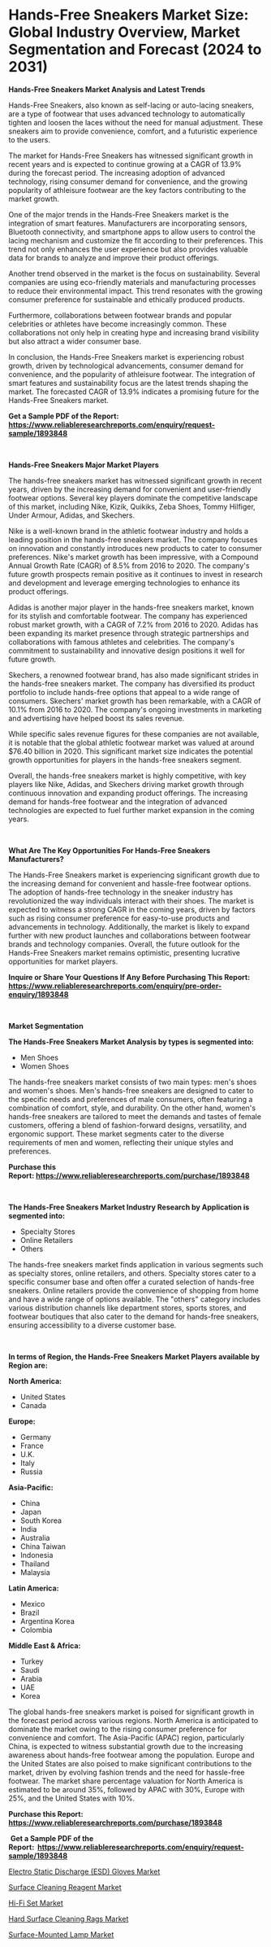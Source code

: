 <p><h1>Hands-Free Sneakers Market Size: Global Industry Overview, Market Segmentation and Forecast (2024 to 2031)</h1></p><p><strong>Hands-Free Sneakers Market Analysis and Latest Trends</strong></p>
<p><p>Hands-Free Sneakers, also known as self-lacing or auto-lacing sneakers, are a type of footwear that uses advanced technology to automatically tighten and loosen the laces without the need for manual adjustment. These sneakers aim to provide convenience, comfort, and a futuristic experience to the users.</p><p>The market for Hands-Free Sneakers has witnessed significant growth in recent years and is expected to continue growing at a CAGR of 13.9% during the forecast period. The increasing adoption of advanced technology, rising consumer demand for convenience, and the growing popularity of athleisure footwear are the key factors contributing to the market growth.</p><p>One of the major trends in the Hands-Free Sneakers market is the integration of smart features. Manufacturers are incorporating sensors, Bluetooth connectivity, and smartphone apps to allow users to control the lacing mechanism and customize the fit according to their preferences. This trend not only enhances the user experience but also provides valuable data for brands to analyze and improve their product offerings.</p><p>Another trend observed in the market is the focus on sustainability. Several companies are using eco-friendly materials and manufacturing processes to reduce their environmental impact. This trend resonates with the growing consumer preference for sustainable and ethically produced products.</p><p>Furthermore, collaborations between footwear brands and popular celebrities or athletes have become increasingly common. These collaborations not only help in creating hype and increasing brand visibility but also attract a wider consumer base.</p><p>In conclusion, the Hands-Free Sneakers market is experiencing robust growth, driven by technological advancements, consumer demand for convenience, and the popularity of athleisure footwear. The integration of smart features and sustainability focus are the latest trends shaping the market. The forecasted CAGR of 13.9% indicates a promising future for the Hands-Free Sneakers market.</p></p>
<p><strong>Get a Sample PDF of the Report:&nbsp; <a href="https://www.reliableresearchreports.com/enquiry/request-sample/1893848">https://www.reliableresearchreports.com/enquiry/request-sample/1893848</a></strong></p>
<p>&nbsp;</p>
<p><strong>Hands-Free Sneakers Major Market Players</strong></p>
<p><p>The hands-free sneakers market has witnessed significant growth in recent years, driven by the increasing demand for convenient and user-friendly footwear options. Several key players dominate the competitive landscape of this market, including Nike, Kizik, Quikiks, Zeba Shoes, Tommy Hilfiger, Under Armour, Adidas, and Skechers.</p><p>Nike is a well-known brand in the athletic footwear industry and holds a leading position in the hands-free sneakers market. The company focuses on innovation and constantly introduces new products to cater to consumer preferences. Nike's market growth has been impressive, with a Compound Annual Growth Rate (CAGR) of 8.5% from 2016 to 2020. The company's future growth prospects remain positive as it continues to invest in research and development and leverage emerging technologies to enhance its product offerings.</p><p>Adidas is another major player in the hands-free sneakers market, known for its stylish and comfortable footwear. The company has experienced robust market growth, with a CAGR of 7.2% from 2016 to 2020. Adidas has been expanding its market presence through strategic partnerships and collaborations with famous athletes and celebrities. The company's commitment to sustainability and innovative design positions it well for future growth.</p><p>Skechers, a renowned footwear brand, has also made significant strides in the hands-free sneakers market. The company has diversified its product portfolio to include hands-free options that appeal to a wide range of consumers. Skechers' market growth has been remarkable, with a CAGR of 10.1% from 2016 to 2020. The company's ongoing investments in marketing and advertising have helped boost its sales revenue.</p><p>While specific sales revenue figures for these companies are not available, it is notable that the global athletic footwear market was valued at around $76.40 billion in 2020. This significant market size indicates the potential growth opportunities for players in the hands-free sneakers segment.</p><p>Overall, the hands-free sneakers market is highly competitive, with key players like Nike, Adidas, and Skechers driving market growth through continuous innovation and expanding product offerings. The increasing demand for hands-free footwear and the integration of advanced technologies are expected to fuel further market expansion in the coming years.</p></p>
<p>&nbsp;</p>
<p><strong>What Are The Key Opportunities For Hands-Free Sneakers Manufacturers?</strong></p>
<p><p>The Hands-Free Sneakers market is experiencing significant growth due to the increasing demand for convenient and hassle-free footwear options. The adoption of hands-free technology in the sneaker industry has revolutionized the way individuals interact with their shoes. The market is expected to witness a strong CAGR in the coming years, driven by factors such as rising consumer preference for easy-to-use products and advancements in technology. Additionally, the market is likely to expand further with new product launches and collaborations between footwear brands and technology companies. Overall, the future outlook for the Hands-Free Sneakers market remains optimistic, presenting lucrative opportunities for market players.</p></p>
<p><strong>Inquire or Share Your Questions If Any Before Purchasing This Report: <a href="https://www.reliableresearchreports.com/enquiry/pre-order-enquiry/1893848">https://www.reliableresearchreports.com/enquiry/pre-order-enquiry/1893848</a></strong></p>
<p>&nbsp;</p>
<p><strong>Market Segmentation</strong></p>
<p><strong>The Hands-Free Sneakers Market Analysis by types is segmented into:</strong></p>
<p><ul><li>Men Shoes</li><li>Women Shoes</li></ul></p>
<p><p>The hands-free sneakers market consists of two main types: men's shoes and women's shoes. Men's hands-free sneakers are designed to cater to the specific needs and preferences of male consumers, often featuring a combination of comfort, style, and durability. On the other hand, women's hands-free sneakers are tailored to meet the demands and tastes of female customers, offering a blend of fashion-forward designs, versatility, and ergonomic support. These market segments cater to the diverse requirements of men and women, reflecting their unique styles and preferences.</p></p>
<p><strong>Purchase this Report:&nbsp;<a href="https://www.reliableresearchreports.com/purchase/1893848">https://www.reliableresearchreports.com/purchase/1893848</a></strong></p>
<p>&nbsp;</p>
<p><strong>The Hands-Free Sneakers Market Industry Research by Application is segmented into:</strong></p>
<p><ul><li>Specialty Stores</li><li>Online Retailers</li><li>Others</li></ul></p>
<p><p>The hands-free sneakers market finds application in various segments such as specialty stores, online retailers, and others. Specialty stores cater to a specific consumer base and often offer a curated selection of hands-free sneakers. Online retailers provide the convenience of shopping from home and have a wide range of options available. The "others" category includes various distribution channels like department stores, sports stores, and footwear boutiques that also cater to the demand for hands-free sneakers, ensuring accessibility to a diverse customer base.</p></p>
<p>&nbsp;</p>
<p><strong>In terms of Region, the Hands-Free Sneakers Market Players available by Region are:</strong></p>
<p>
    <p> <strong> North America: </strong>
        <ul>
            <li>United States</li>
            <li>Canada</li>
        </ul>
        </p> 
    <p> <strong> Europe: </strong>
        <ul>
            <li>Germany</li>
            <li>France</li>
            <li>U.K.</li>
            <li>Italy</li>
            <li>Russia</li>
        </ul>
        </p> 
    <p> <strong> Asia-Pacific: </strong>
        <ul>
            <li>China</li>
            <li>Japan</li>
            <li>South Korea</li>
            <li>India</li>
            <li>Australia</li>
            <li>China Taiwan</li>
            <li>Indonesia</li>
            <li>Thailand</li>
            <li>Malaysia</li>
        </ul>
        </p> 
    <p> <strong> Latin America: </strong>
        <ul>
            <li>Mexico</li>
            <li>Brazil</li>
            <li>Argentina Korea</li>
            <li>Colombia</li>
        </ul>
        </p> 
    <p> <strong> Middle East & Africa: </strong>
        <ul>
            <li>Turkey</li>
            <li>Saudi</li>
            <li>Arabia</li>
            <li>UAE</li>
            <li>Korea</li>
        </ul>
    </p>
    </p>
<p><p>The global hands-free sneakers market is poised for significant growth in the forecast period across various regions. North America is anticipated to dominate the market owing to the rising consumer preference for convenience and comfort. The Asia-Pacific (APAC) region, particularly China, is expected to witness substantial growth due to the increasing awareness about hands-free footwear among the population. Europe and the United States are also poised to make significant contributions to the market, driven by evolving fashion trends and the need for hassle-free footwear. The market share percentage valuation for North America is estimated to be around 35%, followed by APAC with 30%, Europe with 25%, and the United States with 10%.</p></p>
<p><strong>Purchase this Report: <a href="https://www.reliableresearchreports.com/purchase/1893848">https://www.reliableresearchreports.com/purchase/1893848</a></strong></p>
<p>&nbsp;<strong>Get a Sample PDF of the Report:&nbsp;&nbsp;<a href="https://www.reliableresearchreports.com/enquiry/request-sample/1893848">https://www.reliableresearchreports.com/enquiry/request-sample/1893848</a></strong></p>
<p><strong></strong></p>
<p><p><a href="https://github.com/irfadac/Market-Research-Report-List-1/blob/main/electro-static-discharge-esd-gloves-market.md">Electro Static Discharge (ESD) Gloves Market</a></p><p><a href="https://github.com/mharielmesa/Market-Research-Report-List-1/blob/main/surface-cleaning-reagent-market.md">Surface Cleaning Reagent Market</a></p><p><a href="https://github.com/juniordelafrance/Market-Research-Report-List-1/blob/main/hi-fi-set-market.md">Hi-Fi Set Market</a></p><p><a href="https://github.com/guneycigdem35/Market-Research-Report-List-1/blob/main/hard-surface-cleaning-rags-market.md">Hard Surface Cleaning Rags Market</a></p><p><a href="https://github.com/yoshih12/Market-Research-Report-List-1/blob/main/surface-mounted-lamp-market.md">Surface-Mounted Lamp Market</a></p></p>